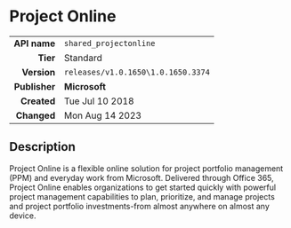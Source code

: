 # Project Online
| | |
|-:|-|
|**API name**|`shared_projectonline`|
|**Tier**|Standard|
|**Version**|`releases/v1.0.1650\1.0.1650.3374`|
|**Publisher**|**Microsoft**|
|**Created**|Tue Jul 10 2018|
|**Changed**|Mon Aug 14 2023|

## Description
Project Online is a flexible online solution for project portfolio management (PPM) and everyday work from Microsoft. Delivered through Office 365, Project Online enables organizations to get started quickly with powerful project management capabilities to plan, prioritize, and manage projects and project portfolio investments-from almost anywhere on almost any device.
